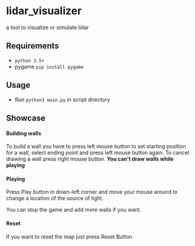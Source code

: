 # lidar_visualizer
a tool to visualize or simulate lidar
## Requirements
- `python 3.5+`
- pygame `pip install pygame`

## Usage
- Run `python3 main.py` in script directory

## Showcase

#### Building walls
To build a wall you have to press left mouse button to set starting position for a wall, select ending point and press left mouse button again. To cancel drawing a wall press right mouse button. **You can't draw walls while playing**

#### Playing
Press Play button in down-left corner and move your mouse around to change a location of the source of light.


You can stop the game and add more walls if you want.

#### Reset
If you want to reset the map just press Reset Button
